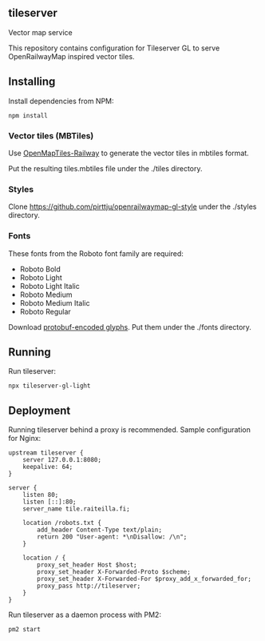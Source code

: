 ## tileserver
Vector map service

This repository contains configuration for Tileserver GL to serve OpenRailwayMap inspired vector tiles.

## Installing

Install dependencies from NPM:
```
npm install
```

### Vector tiles (MBTiles)

Use [OpenMapTiles-Railway](https://github.com/pirttju/openmaptiles-railway) to generate the vector tiles in mbtiles format.

Put the resulting tiles.mbtiles file under the ./tiles directory.

### Styles

Clone https://github.com/pirttju/openrailwaymap-gl-style under the ./styles directory.

### Fonts

These fonts from the Roboto font family are required:
- Roboto Bold
- Roboto Light
- Roboto Light Italic
- Roboto Medium
- Roboto Medium Italic
- Roboto Regular

Download [protobuf-encoded glyphs](https://github.com/bravecow/fonts.pbf). Put them under the ./fonts directory.

## Running

Run tileserver:
```
npx tileserver-gl-light
```

## Deployment

Running tileserver behind a proxy is recommended. Sample configuration for Nginx:
```
upstream tileserver {
    server 127.0.0.1:8080;
    keepalive: 64;
}

server {
    listen 80;
    listen [::]:80;
    server_name tile.raiteilla.fi;

    location /robots.txt {
        add_header Content-Type text/plain;
        return 200 "User-agent: *\nDisallow: /\n";
    }

    location / {
        proxy_set_header Host $host;
        proxy_set_header X-Forwarded-Proto $scheme;
        proxy_set_header X-Forwarded-For $proxy_add_x_forwarded_for;
        proxy_pass http://tileserver;
    }
}
```

Run tileserver as a daemon process with PM2:
```
pm2 start
```
